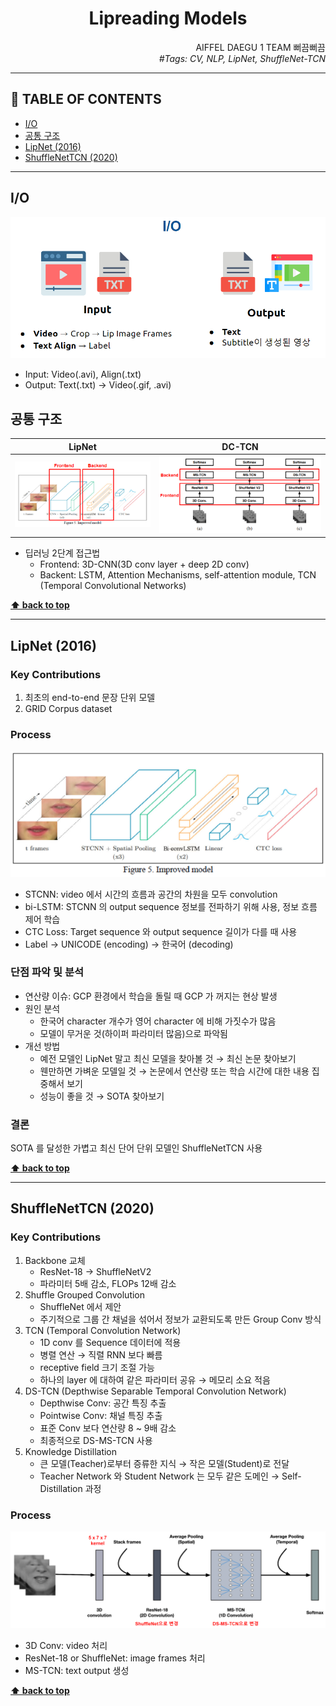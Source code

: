 <h1 align="center">Lipreading Models</h1>

<div align="right">
  AIFFEL DAEGU 1 TEAM 뻐끔뻐끔
  <br>
  <i>#Tags: CV, NLP, LipNet, ShuffleNet-TCN</i>
</div>

---

## 📌 TABLE OF CONTENTS

- [I/O](#io)
- [공통 구조](#공통-구조)
- [LipNet (2016)](#lipnet-2016)
- [ShuffleNetTCN (2020)](#shufflenettcn-2020)

---

## I/O

![Lipreading Model Input Output][Lipreading Model Input Output]

[Lipreading Model Input Output]: imgs/Lipreading_input_and_output.PNG

- Input: Video(.avi), Align(.txt)
- Output: Text(.txt) → Video(.gif, .avi)

## 공통 구조

|LipNet|DC-TCN|
|:---:|:---:|
|![LipNet Architecture Description][LipNet Architecture Description]|![ShuffleNetTCN Architecture Description][ShuffleNetTCN Architecture Description]|

[LipNet Architecture Description]: imgs/LipNet_architecture_description.PNG
[ShuffleNetTCN Architecture Description]: imgs/ShuffleNetTCN_architecture_description.PNG

- 딥러닝 2단계 접근법
  - Frontend: 3D-CNN(3D conv layer + deep 2D conv)
  - Backent: LSTM, Attention Mechanisms, self-attention module, TCN (Temporal Convolutional Networks)

**[⬆ back to top](#-table-of-contents)**

---

## LipNet (2016)

### Key Contributions

1. 최초의 end-to-end 문장 단위 모델
2. GRID Corpus dataset

### Process

![LipNet Process][LipNet Process]

[LipNet Process]: imgs/LipNet_architecture.PNG

- STCNN: video 에서 시간의 흐름과 공간의 차원을 모두 convolution
- bi-LSTM: STCNN 의 output sequence 정보를 전파하기 위해 사용, 정보 흐름 제어 학습
- CTC Loss: Target sequence 와 output sequence 길이가 다를 때 사용
- Label → UNICODE (encoding) → 한국어 (decoding)

### 단점 파악 및 분석

- 연산량 이슈: GCP 환경에서 학습을 돌릴 때 GCP 가 꺼지는 현상 발생
- 원인 분석
  - 한국어 character 개수가 영어 character 에 비해 가짓수가 많음
  - 모델이 무거운 것(하이퍼 파라미터 많음)으로 파악됨
- 개선 방법
  - 예전 모델인 LipNet 말고 최신 모델을 찾아볼 것 → 최신 논문 찾아보기
  - 웬만하면 가벼운 모델일 것 → 논문에서 연산량 또는 학습 시간에 대한 내용 집중해서 보기
  - 성능이 좋을 것 → SOTA 찾아보기

### 결론

SOTA 를 달성한 가볍고 최신 단어 단위 모델인 ShuffleNetTCN 사용

**[⬆ back to top](#-table-of-contents)**

---

## ShuffleNetTCN (2020)

### Key Contributions

1. Backbone 교체
    - ResNet-18 → ShuffleNetV2
    - 파라미터 5배 감소, FLOPs 12배 감소
2. Shuffle Grouped Convolution
    - ShuffleNet 에서 제안
    - 주기적으로 그룹 간 채널을 섞어서 정보가 교환되도록 만든 Group Conv 방식
3. TCN (Temporal Convolution Network)
    - 1D conv 를 Sequence 데이터에 적용
    - 병렬 연산 → 직렬 RNN 보다 빠름
    - receptive field 크기 조절 가능
    - 하나의 layer 에 대하여 같은 파라미터 공유 → 메모리 소요 적음
4. DS-TCN (Depthwise Separable Temporal Convolution Network)
    - Depthwise Conv: 공간 특징 추출
    - Pointwise Conv: 채널 특징 추출
    - 표준 Conv 보다 연산량 8 ~ 9배 감소
    - 최종적으로 DS-MS-TCN 사용
5. Knowledge Distillation
    - 큰 모델(Teacher)로부터 증류한 지식 → 작은 모델(Student)로 전달
    - Teacher Network 와 Student Network 는 모두 같은 도메인 → Self-Distillation 과정

### Process

![ShuffleNetTCN Process][ShuffleNetTCN Process]

[ShuffleNetTCN Process]: imgs/ShuffleNetTCN_architecture.PNG

- 3D Conv: video 처리
- ResNet-18 or ShuffleNet: image frames 처리
- MS-TCN: text output 생성

**[⬆ back to top](#-table-of-contents)**
